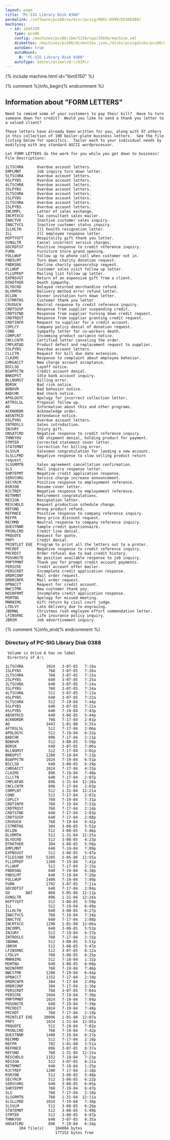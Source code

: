 ```yaml
---
layout: page
title: "PC-SIG Library Disk #388"
permalink: /software/pcx86/sw/misc/pcsig/0001-0999/DISK0388/
machines:
  - id: ibm5150
    type: pcx86
    config: /machines/pcx86/ibm/5150/cga/256kb/machine.xml
    diskettes: /machines/pcx86/diskettes.json,/disks/pcsigdisks/pcx86/diskettes.json
    autoGen: true
    autoMount:
      B: "PC-SIG Library Disk 0388"
    autoType: $date\r$time\rB:\rDIR\r
---
```


{% include machine.html id="ibm5150" %}

{% comment %}info_begin{% endcomment %}

## Information about "FORM LETTERS"

    Need to remind some of your customers to pay their bill?  Have to turn
    someone down for credit?  Would you like to send a thank you letter to
    a valued client?
    
    These letters have already been written for you, along with 97 others
    in this collection of 100 boiler-plate business letters.  See the file
    listing below for specifics.  Tailor each to your individual needs by
    modifying with any standard ASCII wordprocessor.
    
    Let FORM LETTERS do the work for you while you get down to business!
    File Descriptions:
    
    1LTSCHRA      Overdue account letters.
    EMPLMNT       Job inquiry turn down letter.
    5LTSCHRA      Overdue account letters.
    4SLPYBS       Overdue account letters.
    4LTSCHRA      Overdue account letters.
    3SLPYBS       Overdue account letters.
    3LTSCHRA      Overdue account letters.
    2SLPYBS       Overdue account letters.
    2LTSCHRA      Overdue account letters.
    1SLPYBS       Overdue account letters.
    INCOMPL       Letter of sales exchange.
    INCMTXCO      Tax consultant sales mailer.
    INACTVE       Inactive customer sales inquiry.
    INACTVCS      Inactive customer status inquiry.
    ILLHLTH       Ill health resignation letter.
    ILL           Ill employee response letter.
    HSPTYGFT      Hospitality gift thank you letter.
    GVNGLTR       Cancel incorrect service charges.
    GDCRDTST      Positive response to credit reference inquiry.
    FURN          Furniture store grand opening.
    FOLLWUP       Follow up to phone call when customer not in.
    FNDSLMT       Turn down charity donation request.
    FNDRSNG       Decline charity sponsorship request.
    FLLWUP        Customer sales visit follow up letter.
    FLLUPREP      Mailing list follow up letter.
    EXPNSVGT      Return of an expensive gift from a client.
    DTHOTHER      Death sympathy.
    DLYDCRD       Delayed returned merchandise refund.
    DLVRMTH       Delivery method error refund letter.
    DCLDN         Dinner invitation turn down letter.
    CSTMRTHS      Customer thank you letter.
    CRVOUCH       Neutral response to credit reference inquiry.
    CRDTSUSP      Response from supplier suspending credit.
    CRDTSTND      Response from supplier turning down credit request.
    CRDTRQST      Response from supplier granting credit request.
    CRDTINFR      Request to supplier for a credit account.
    COPLCY        Company policy denial of donation request.
    COND          Sympathy letter for co-workers death.
    COMPLNT       Incomming product variance notice.
    CNCLCNTR      Certified letter canceling the order.
    CMPLNTAD      Product defect and replacement request to supplier.
    5SLPYBS       Overdue account letters.
    CLLCTN        Request for bill due date extension.
    CLAIMS        Response to complaint about employee behavior.
    CHRGACCT      New charge account acceptance.
    BSCLSD        Layoff notice.
    BSAPPCTN      Credit account denial.
    BNKDPST       Idle bank account inquiry.
    BLLNGMST      Billing error.
    BDRSK         Bad risk notice.
    BDBHVR        Bad behavior notice.
    BADCHK        Bad check notice.
    APOLOGYC      Apology for incorrect collection letter.
    AFTRSLSL      Proposal follow up.
    AD            Information about this and other programs.
    ACKNORDR      Acknowledge order.
    ABSNTRCD      Attendance notice.
    6SLPYBS       Overdue account letters.
    INTROSLS      Sales introduction.
    INJURY        Injury gift.
    UNSATCRD      Negative response to credit reference inquiry.
    THNKYOU       COD shipment denial, holding product for payment.
    STMTER        Corrected statement cover letter.
    STATEMNT      Correction for billing error.
    SLSVLM        Salesman congratulation for landing a new account.
    SLSLLPRD      Negative response to slow selling product return request.
    SLSGRMTN      Sales agreement cancellation confirmation.
    SLS           Mail inquiry response letter.
    SHRTEPMT      Negative credit application response.
    SERVCHRG      Service charge increase announcement.
    SECYRCM       Positive response to employement reference.
    RSMJOB        Resume cover letter.
    RJCTREF       Negative response to employement reference.
    RETRMNT       Retirement congratulations.
    RESIGN        Resignation letter.
    RESCHDLO      Request production schedule change.
    REFUND        Wrong product refund.
    REFRNCE       Positive response to company reference inquiry.
    REFPR         Deny price discount request.
    RECMMD        Neutral response to company reference inquiry.
    QUESTNNR      Sample credit questionnaire.
    PRSNLCRD      Credit line denial.
    PRQUOTE       Request for quote.
    PRPY          Credit denial.
    PRINTLET EXE  Program to print all the letters out to a prnter.
    PRCRDT        Negative response to credit reference inquiry.
    PRCRDIT       Order refusal due to bad credit history.
    POSUNSTE      No position available response to job inquiry.
    PMPTPMNT      Thank you for prompt credit account payments.
    PERSCRE       Credit account offer mailer.
    PERSCRDT      Incomplete credit application response.
    ORDRCONF      Mail order request.
    ORDRCNFR      Mail order request.
    OPNACCT       Request for credit account.
    NWCSTMR       New customer thank you.
    NOINFRMT      Incomplete credit application response.
    MSMTNG        Apology for missed meeting.
    MNRNIMG       Gift return by civil court judge.
    LTDLVY        Late delivery due to engraving.
    JBDNWL        Christmas rush employee effort commendation letter.
    LFINSRNC      Life insurance policy inquiry.
    JBRSM         Job advertisement inquiry.
{% comment %}info_end{% endcomment %}


### Directory of PC-SIG Library Disk 0388

     Volume in drive A has no label
     Directory of A:\

    1LTSCHRA          1024   3-07-85   7:18a
    1SLPYBS            768   3-07-85   7:26a
    2LTSCHRA           768   3-07-85   7:15a
    2SLPYBS            640   3-07-85   7:25a
    3LTSCHRA           640   3-07-85   7:14a
    3SLPYBS            768   3-07-85   7:24a
    4LTSCHRA           512   3-07-85   7:13a
    4SLPYBS            640   3-07-85   7:22a
    5LTSCHRA           512   7-19-84   7:44p
    5SLPYBS            640   3-07-85   7:21a
    6SLPYBS            640   7-19-84   7:43p
    ABSNTRCD           640   3-08-85   5:44p
    ACKNORDR           768   7-17-84   2:01p
    AD                3443   1-01-80   3:35a
    AFTRSLSL           512   7-17-84   2:06p
    APOLOGYC           512   7-19-84   6:32p
    BADCHK             896   7-17-84   2:11p
    BDBHVR             512   3-08-85   5:50p
    BDRSK              640   3-07-85   7:06a
    BLLNGMST           512   7-17-84   2:02p
    BNKDPST           1280   7-19-84   7:13p
    BSAPPCTN          1024   7-19-84   6:51p
    BSCLSD             640   3-08-85   6:29p
    CHRGACCT          1024   7-17-84   4:33p
    CLAIMS             896   7-19-84   7:40p
    CLLCTN             640   7-17-84   2:07p
    CMPLNTAD           896   1-31-84  12:28a
    CNCLCNTR           896   7-17-84   2:03p
    COMPLNT            512   1-31-84  12:21a
    COND               512   7-17-84   2:07p
    COPLCY             768   7-19-84   7:31p
    CRDTINFR           768   7-19-84   7:33p
    CRDTRQST           768   7-17-84   2:14p
    CRDTSTND           640   7-17-84   2:03p
    CRDTSUSP           640   7-17-84   2:08p
    CRVOUCH            768   7-19-84   6:42p
    CSTMRTHS           384   3-08-85   5:52p
    DCLDN              512   3-08-85   5:46p
    DLVRMTH            512   1-31-84  12:25a
    DLYDCRD            512   3-08-85   4:23p
    DTHOTHER           384   3-08-85   5:56p
    EMPLMNT            640   7-19-84   7:09p
    EXPNSVGT           512   3-08-85   5:47p
    FILES388 TXT      5285   5-05-86  11:55a
    FLLUPREP          1280   7-19-84   7:41p
    FLLWUP             512   7-17-84   2:15p
    FNDRSNG            640   7-19-84   6:38p
    FNDSLMT            640   7-19-84   7:26p
    FOLLWUP           1408   7-19-84   7:49p
    FURN              1792   3-07-85   7:11a
    GDCRDTST           640   7-17-84   2:04p
    GO       BAT       868   5-05-86  12:11p
    GVNGLTR            896   1-31-84  12:24a
    HSPTYGFT           512   3-08-85   5:59p
    ILL                512   7-19-84   6:49p
    ILLHLTH            640   3-08-85   6:27p
    INACTVCS           768   7-19-84   7:34p
    INACTVE            640   7-17-84   2:08p
    INCMTXCO          1290   1-01-80  12:06a
    INCOMPL            640   3-08-85   5:53p
    INJURY             512   7-19-84   6:37p
    INTROSLS           768   7-17-84   2:15p
    JBDNWL             512   3-08-85   5:51p
    JBRSM              512   3-08-85   5:47p
    LFINSRNC           512   3-07-85   8:12a
    LTDLVY             768   3-08-85   6:25p
    MNRNIMG            512   7-18-84   1:32p
    MSMTNG             640   3-08-85   6:08p
    NOINFRMT           768   7-19-84   7:46p
    NWCSTMR           1280   7-19-84   6:44p
    OPNACCT           1152   7-17-84   2:19p
    ORDRCNFR           384   7-17-84   2:09p
    ORDRCONF           384   7-17-84   2:16p
    PERSCRDT           768   3-07-85   7:04a
    PERSCRE           1664   7-19-84   7:30p
    PMPTPMNT          1024   7-19-84   7:04p
    POSUNSTE           640   7-19-84   7:39p
    PRCRDIT           1024   7-19-84   7:48p
    PRCRDT             768   7-17-84   2:19p
    PRINTLET EXE     20096   1-01-80  12:07a
    PRPY              1024   1-31-84  12:05a
    PRQUOTE            512   7-19-84   7:02p
    PRSNLCRD           768   7-19-84   7:42p
    QUESTNNR          1408   7-19-84   6:27p
    RECMMD             512   7-17-84   2:10p
    REFPR              782   1-01-80   3:51a
    REFRNCE            896   3-07-85   8:37a
    REFUND             768   1-31-84  12:15a
    RESCHDLO          1152   7-19-84   7:21p
    RESIGN             512   3-07-85   8:21a
    RETRMNT            640   7-18-84   1:25p
    RJCTREF           1280   7-17-84   2:18p
    RSMJOB             512   3-08-85   5:48p
    SECYRCM            512   3-08-85   6:22p
    SERVCHRG           640   3-08-85   6:05p
    SHRTEPMT           768   7-19-84   6:47p
    SLS                768   7-17-84   2:10p
    SLSGRMTN           768   1-31-84  12:11a
    SLSLLPRD          1024   7-19-84   7:38p
    SLSVLM             512   3-08-85   6:26p
    STATEMNT           512   3-08-85   5:49p
    STMTER             512   3-08-85   6:07p
    THNKYOU            640   3-07-85   8:35a
    UNSATCRD           896   7-19-84   6:34p
          104 file(s)     104084 bytes
                          177152 bytes free
